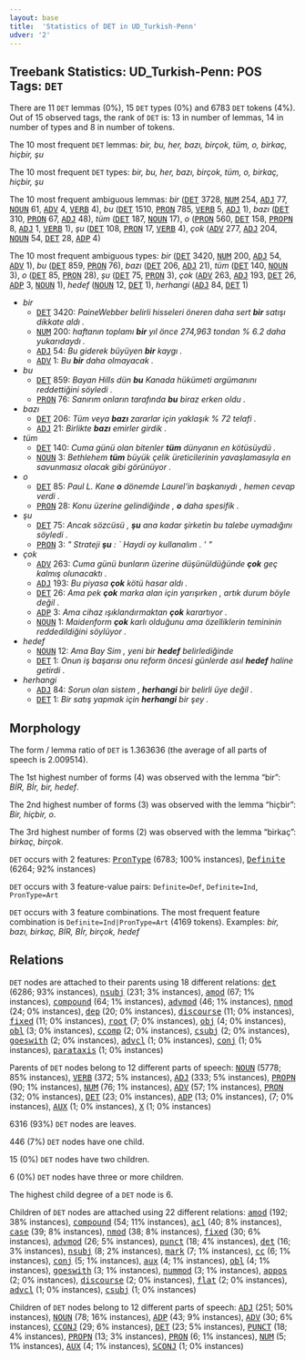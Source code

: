 ```yaml
---
layout: base
title:  'Statistics of DET in UD_Turkish-Penn'
udver: '2'
---
```


## Treebank Statistics: UD_Turkish-Penn: POS Tags: `DET`

There are 11 `DET` lemmas (0%), 15 `DET` types (0%) and 6783 `DET` tokens (4%).
Out of 15 observed tags, the rank of `DET` is: 13 in number of lemmas, 14 in number of types and 8 in number of tokens.

The 10 most frequent `DET` lemmas: <em>bir, bu, her, bazı, birçok, tüm, o, birkaç, hiçbir, şu</em>

The 10 most frequent `DET` types:  <em>bir, bu, her, bazı, birçok, tüm, o, birkaç, hiçbir, şu</em>

The 10 most frequent ambiguous lemmas: <em>bir</em> (<tt><a href="tr_penn-pos-DET.html">DET</a></tt> 3728, <tt><a href="tr_penn-pos-NUM.html">NUM</a></tt> 254, <tt><a href="tr_penn-pos-ADJ.html">ADJ</a></tt> 77, <tt><a href="tr_penn-pos-NOUN.html">NOUN</a></tt> 61, <tt><a href="tr_penn-pos-ADV.html">ADV</a></tt> 4, <tt><a href="tr_penn-pos-VERB.html">VERB</a></tt> 4), <em>bu</em> (<tt><a href="tr_penn-pos-DET.html">DET</a></tt> 1510, <tt><a href="tr_penn-pos-PRON.html">PRON</a></tt> 785, <tt><a href="tr_penn-pos-VERB.html">VERB</a></tt> 5, <tt><a href="tr_penn-pos-ADJ.html">ADJ</a></tt> 1), <em>bazı</em> (<tt><a href="tr_penn-pos-DET.html">DET</a></tt> 310, <tt><a href="tr_penn-pos-PRON.html">PRON</a></tt> 67, <tt><a href="tr_penn-pos-ADJ.html">ADJ</a></tt> 48), <em>tüm</em> (<tt><a href="tr_penn-pos-DET.html">DET</a></tt> 187, <tt><a href="tr_penn-pos-NOUN.html">NOUN</a></tt> 17), <em>o</em> (<tt><a href="tr_penn-pos-PRON.html">PRON</a></tt> 560, <tt><a href="tr_penn-pos-DET.html">DET</a></tt> 158, <tt><a href="tr_penn-pos-PROPN.html">PROPN</a></tt> 8, <tt><a href="tr_penn-pos-ADJ.html">ADJ</a></tt> 1, <tt><a href="tr_penn-pos-VERB.html">VERB</a></tt> 1), <em>şu</em> (<tt><a href="tr_penn-pos-DET.html">DET</a></tt> 108, <tt><a href="tr_penn-pos-PRON.html">PRON</a></tt> 17, <tt><a href="tr_penn-pos-VERB.html">VERB</a></tt> 4), <em>çok</em> (<tt><a href="tr_penn-pos-ADV.html">ADV</a></tt> 277, <tt><a href="tr_penn-pos-ADJ.html">ADJ</a></tt> 204, <tt><a href="tr_penn-pos-NOUN.html">NOUN</a></tt> 54, <tt><a href="tr_penn-pos-DET.html">DET</a></tt> 28, <tt><a href="tr_penn-pos-ADP.html">ADP</a></tt> 4)

The 10 most frequent ambiguous types:  <em>bir</em> (<tt><a href="tr_penn-pos-DET.html">DET</a></tt> 3420, <tt><a href="tr_penn-pos-NUM.html">NUM</a></tt> 200, <tt><a href="tr_penn-pos-ADJ.html">ADJ</a></tt> 54, <tt><a href="tr_penn-pos-ADV.html">ADV</a></tt> 1), <em>bu</em> (<tt><a href="tr_penn-pos-DET.html">DET</a></tt> 859, <tt><a href="tr_penn-pos-PRON.html">PRON</a></tt> 76), <em>bazı</em> (<tt><a href="tr_penn-pos-DET.html">DET</a></tt> 206, <tt><a href="tr_penn-pos-ADJ.html">ADJ</a></tt> 21), <em>tüm</em> (<tt><a href="tr_penn-pos-DET.html">DET</a></tt> 140, <tt><a href="tr_penn-pos-NOUN.html">NOUN</a></tt> 3), <em>o</em> (<tt><a href="tr_penn-pos-DET.html">DET</a></tt> 85, <tt><a href="tr_penn-pos-PRON.html">PRON</a></tt> 28), <em>şu</em> (<tt><a href="tr_penn-pos-DET.html">DET</a></tt> 75, <tt><a href="tr_penn-pos-PRON.html">PRON</a></tt> 3), <em>çok</em> (<tt><a href="tr_penn-pos-ADV.html">ADV</a></tt> 263, <tt><a href="tr_penn-pos-ADJ.html">ADJ</a></tt> 193, <tt><a href="tr_penn-pos-DET.html">DET</a></tt> 26, <tt><a href="tr_penn-pos-ADP.html">ADP</a></tt> 3, <tt><a href="tr_penn-pos-NOUN.html">NOUN</a></tt> 1), <em>hedef</em> (<tt><a href="tr_penn-pos-NOUN.html">NOUN</a></tt> 12, <tt><a href="tr_penn-pos-DET.html">DET</a></tt> 1), <em>herhangi</em> (<tt><a href="tr_penn-pos-ADJ.html">ADJ</a></tt> 84, <tt><a href="tr_penn-pos-DET.html">DET</a></tt> 1)


* <em>bir</em>
  * <tt><a href="tr_penn-pos-DET.html">DET</a></tt> 3420: <em>PaineWebber belirli hisseleri öneren daha sert <b>bir</b> satışı dikkate aldı .</em>
  * <tt><a href="tr_penn-pos-NUM.html">NUM</a></tt> 200: <em>haftanın toplamı <b>bir</b> yıl önce 274,963 tondan % 6.2 daha yukarıdaydı .</em>
  * <tt><a href="tr_penn-pos-ADJ.html">ADJ</a></tt> 54: <em>Bu giderek büyüyen <b>bir</b> kaygı .</em>
  * <tt><a href="tr_penn-pos-ADV.html">ADV</a></tt> 1: <em>Bu <b>bir</b> daha olmayacak .</em>
* <em>bu</em>
  * <tt><a href="tr_penn-pos-DET.html">DET</a></tt> 859: <em>Bayan Hills dün <b>bu</b> Kanada hükümeti argümanını reddettiğini söyledi .</em>
  * <tt><a href="tr_penn-pos-PRON.html">PRON</a></tt> 76: <em>Sanırım onların tarafında <b>bu</b> biraz erken oldu .</em>
* <em>bazı</em>
  * <tt><a href="tr_penn-pos-DET.html">DET</a></tt> 206: <em>Tüm veya <b>bazı</b> zararlar için yaklaşık % 72 telafi .</em>
  * <tt><a href="tr_penn-pos-ADJ.html">ADJ</a></tt> 21: <em>Birlikte <b>bazı</b> emirler girdik .</em>
* <em>tüm</em>
  * <tt><a href="tr_penn-pos-DET.html">DET</a></tt> 140: <em>Cuma günü olan bitenler <b>tüm</b> dünyanın en kötüsüydü .</em>
  * <tt><a href="tr_penn-pos-NOUN.html">NOUN</a></tt> 3: <em>Bethlehem <b>tüm</b> büyük çelik üreticilerinin yavaşlamasıyla en savunmasız olacak gibi görünüyor .</em>
* <em>o</em>
  * <tt><a href="tr_penn-pos-DET.html">DET</a></tt> 85: <em>Paul L. Kane <b>o</b> dönemde Laurel'in başkanıydı , hemen cevap verdi .</em>
  * <tt><a href="tr_penn-pos-PRON.html">PRON</a></tt> 28: <em>Konu üzerine gelindiğinde , <b>o</b> daha spesifik .</em>
* <em>şu</em>
  * <tt><a href="tr_penn-pos-DET.html">DET</a></tt> 75: <em>Ancak sözcüsü , <b>şu</b> ana kadar şirketin bu talebe uymadığını söyledi .</em>
  * <tt><a href="tr_penn-pos-PRON.html">PRON</a></tt> 3: <em>" Strateji <b>şu</b> : ` Haydi oy kullanalım . ' "</em>
* <em>çok</em>
  * <tt><a href="tr_penn-pos-ADV.html">ADV</a></tt> 263: <em>Cuma günü bunların üzerine düşünüldüğünde <b>çok</b> geç kalmış olunacaktı .</em>
  * <tt><a href="tr_penn-pos-ADJ.html">ADJ</a></tt> 193: <em>Bu piyasa <b>çok</b> kötü hasar aldı .</em>
  * <tt><a href="tr_penn-pos-DET.html">DET</a></tt> 26: <em>Ama pek <b>çok</b> marka alan için yarışırken , artık durum böyle değil .</em>
  * <tt><a href="tr_penn-pos-ADP.html">ADP</a></tt> 3: <em>Ama cihaz ışıklandırmaktan <b>çok</b> karartıyor .</em>
  * <tt><a href="tr_penn-pos-NOUN.html">NOUN</a></tt> 1: <em>Maidenform <b>çok</b> karlı olduğunu ama özelliklerin temininin reddedildiğini söylüyor .</em>
* <em>hedef</em>
  * <tt><a href="tr_penn-pos-NOUN.html">NOUN</a></tt> 12: <em>Ama Bay Sim , yeni bir <b>hedef</b> belirlediğinde</em>
  * <tt><a href="tr_penn-pos-DET.html">DET</a></tt> 1: <em>Onun iş başarısı onu reform öncesi günlerde asıl <b>hedef</b> haline getirdi .</em>
* <em>herhangi</em>
  * <tt><a href="tr_penn-pos-ADJ.html">ADJ</a></tt> 84: <em>Sorun olan sistem , <b>herhangi</b> bir belirli üye değil .</em>
  * <tt><a href="tr_penn-pos-DET.html">DET</a></tt> 1: <em>Bir satış yapmak için <b>herhangi</b> bir şey .</em>

## Morphology

The form / lemma ratio of `DET` is 1.363636 (the average of all parts of speech is 2.009514).

The 1st highest number of forms (4) was observed with the lemma “bir”: <em>BİR, Bİr, bir, hedef</em>.

The 2nd highest number of forms (3) was observed with the lemma “hiçbir”: <em>Bir, hiçbir, o</em>.

The 3rd highest number of forms (2) was observed with the lemma “birkaç”: <em>birkaç, birçok</em>.

`DET` occurs with 2 features: <tt><a href="tr_penn-feat-PronType.html">PronType</a></tt> (6783; 100% instances), <tt><a href="tr_penn-feat-Definite.html">Definite</a></tt> (6264; 92% instances)

`DET` occurs with 3 feature-value pairs: `Definite=Def`, `Definite=Ind`, `PronType=Art`

`DET` occurs with 3 feature combinations.
The most frequent feature combination is `Definite=Ind|PronType=Art` (4169 tokens).
Examples: <em>bir, bazı, birkaç, BİR, Bİr, birçok, hedef</em>


## Relations

`DET` nodes are attached to their parents using 18 different relations: <tt><a href="tr_penn-dep-det.html">det</a></tt> (6286; 93% instances), <tt><a href="tr_penn-dep-nsubj.html">nsubj</a></tt> (231; 3% instances), <tt><a href="tr_penn-dep-amod.html">amod</a></tt> (67; 1% instances), <tt><a href="tr_penn-dep-compound.html">compound</a></tt> (64; 1% instances), <tt><a href="tr_penn-dep-advmod.html">advmod</a></tt> (46; 1% instances), <tt><a href="tr_penn-dep-nmod.html">nmod</a></tt> (24; 0% instances), <tt><a href="tr_penn-dep-dep.html">dep</a></tt> (20; 0% instances), <tt><a href="tr_penn-dep-discourse.html">discourse</a></tt> (11; 0% instances), <tt><a href="tr_penn-dep-fixed.html">fixed</a></tt> (11; 0% instances), <tt><a href="tr_penn-dep-root.html">root</a></tt> (7; 0% instances), <tt><a href="tr_penn-dep-obj.html">obj</a></tt> (4; 0% instances), <tt><a href="tr_penn-dep-obl.html">obl</a></tt> (3; 0% instances), <tt><a href="tr_penn-dep-ccomp.html">ccomp</a></tt> (2; 0% instances), <tt><a href="tr_penn-dep-csubj.html">csubj</a></tt> (2; 0% instances), <tt><a href="tr_penn-dep-goeswith.html">goeswith</a></tt> (2; 0% instances), <tt><a href="tr_penn-dep-advcl.html">advcl</a></tt> (1; 0% instances), <tt><a href="tr_penn-dep-conj.html">conj</a></tt> (1; 0% instances), <tt><a href="tr_penn-dep-parataxis.html">parataxis</a></tt> (1; 0% instances)

Parents of `DET` nodes belong to 12 different parts of speech: <tt><a href="tr_penn-pos-NOUN.html">NOUN</a></tt> (5778; 85% instances), <tt><a href="tr_penn-pos-VERB.html">VERB</a></tt> (372; 5% instances), <tt><a href="tr_penn-pos-ADJ.html">ADJ</a></tt> (333; 5% instances), <tt><a href="tr_penn-pos-PROPN.html">PROPN</a></tt> (90; 1% instances), <tt><a href="tr_penn-pos-NUM.html">NUM</a></tt> (76; 1% instances), <tt><a href="tr_penn-pos-ADV.html">ADV</a></tt> (57; 1% instances), <tt><a href="tr_penn-pos-PRON.html">PRON</a></tt> (32; 0% instances), <tt><a href="tr_penn-pos-DET.html">DET</a></tt> (23; 0% instances), <tt><a href="tr_penn-pos-ADP.html">ADP</a></tt> (13; 0% instances),  (7; 0% instances), <tt><a href="tr_penn-pos-AUX.html">AUX</a></tt> (1; 0% instances), <tt><a href="tr_penn-pos-X.html">X</a></tt> (1; 0% instances)

6316 (93%) `DET` nodes are leaves.

446 (7%) `DET` nodes have one child.

15 (0%) `DET` nodes have two children.

6 (0%) `DET` nodes have three or more children.

The highest child degree of a `DET` node is 6.

Children of `DET` nodes are attached using 22 different relations: <tt><a href="tr_penn-dep-amod.html">amod</a></tt> (192; 38% instances), <tt><a href="tr_penn-dep-compound.html">compound</a></tt> (54; 11% instances), <tt><a href="tr_penn-dep-acl.html">acl</a></tt> (40; 8% instances), <tt><a href="tr_penn-dep-case.html">case</a></tt> (39; 8% instances), <tt><a href="tr_penn-dep-nmod.html">nmod</a></tt> (38; 8% instances), <tt><a href="tr_penn-dep-fixed.html">fixed</a></tt> (30; 6% instances), <tt><a href="tr_penn-dep-advmod.html">advmod</a></tt> (26; 5% instances), <tt><a href="tr_penn-dep-punct.html">punct</a></tt> (18; 4% instances), <tt><a href="tr_penn-dep-det.html">det</a></tt> (16; 3% instances), <tt><a href="tr_penn-dep-nsubj.html">nsubj</a></tt> (8; 2% instances), <tt><a href="tr_penn-dep-mark.html">mark</a></tt> (7; 1% instances), <tt><a href="tr_penn-dep-cc.html">cc</a></tt> (6; 1% instances), <tt><a href="tr_penn-dep-conj.html">conj</a></tt> (5; 1% instances), <tt><a href="tr_penn-dep-aux.html">aux</a></tt> (4; 1% instances), <tt><a href="tr_penn-dep-obl.html">obl</a></tt> (4; 1% instances), <tt><a href="tr_penn-dep-goeswith.html">goeswith</a></tt> (3; 1% instances), <tt><a href="tr_penn-dep-nummod.html">nummod</a></tt> (3; 1% instances), <tt><a href="tr_penn-dep-appos.html">appos</a></tt> (2; 0% instances), <tt><a href="tr_penn-dep-discourse.html">discourse</a></tt> (2; 0% instances), <tt><a href="tr_penn-dep-flat.html">flat</a></tt> (2; 0% instances), <tt><a href="tr_penn-dep-advcl.html">advcl</a></tt> (1; 0% instances), <tt><a href="tr_penn-dep-csubj.html">csubj</a></tt> (1; 0% instances)

Children of `DET` nodes belong to 12 different parts of speech: <tt><a href="tr_penn-pos-ADJ.html">ADJ</a></tt> (251; 50% instances), <tt><a href="tr_penn-pos-NOUN.html">NOUN</a></tt> (78; 16% instances), <tt><a href="tr_penn-pos-ADP.html">ADP</a></tt> (43; 9% instances), <tt><a href="tr_penn-pos-ADV.html">ADV</a></tt> (30; 6% instances), <tt><a href="tr_penn-pos-CCONJ.html">CCONJ</a></tt> (29; 6% instances), <tt><a href="tr_penn-pos-DET.html">DET</a></tt> (23; 5% instances), <tt><a href="tr_penn-pos-PUNCT.html">PUNCT</a></tt> (18; 4% instances), <tt><a href="tr_penn-pos-PROPN.html">PROPN</a></tt> (13; 3% instances), <tt><a href="tr_penn-pos-PRON.html">PRON</a></tt> (6; 1% instances), <tt><a href="tr_penn-pos-NUM.html">NUM</a></tt> (5; 1% instances), <tt><a href="tr_penn-pos-AUX.html">AUX</a></tt> (4; 1% instances), <tt><a href="tr_penn-pos-SCONJ.html">SCONJ</a></tt> (1; 0% instances)

